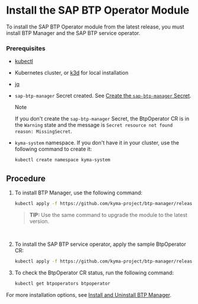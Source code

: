 # Install the SAP BTP Operator Module

<!--this content is for OS users only-->
To install the SAP BTP Operator module from the latest release, you must install BTP Manager and the SAP BTP service operator.

### Prerequisites

* [kubectl](https://kubernetes.io/docs/tasks/tools/install-kubectl/)
* Kubernetes cluster, or [k3d](https://k3d.io) for local installation
* [jq](https://github.com/stedolan/jq)
* `sap-btp-manager` Secret created. See [Create the `sap-btp-manager` Secret](03-00-create-btp-manager-secret.md).
  > [!NOTE]
  > If you don't create the `sap-btp-manager` Secret, the BtpOperator CR is in the `Warning` state and the message is `Secret resource not found reason: MissingSecret`.
* `kyma-system` namespace. If you don't have it in your cluster, use the following command to create it:
  
    ```bash
    kubectl create namespace kyma-system
    ```

## Procedure

1. To install BTP Manager, use the following command:

    ```bash
    kubectl apply -f https://github.com/kyma-project/btp-manager/releases/latest/download/btp-manager.yaml
    ```
    > **TIP:** Use the same command to upgrade the module to the latest version.

<br>

 2. To install the SAP BTP service operator, apply the sample BtpOperator CR:

    ```bash
    kubectl apply -f https://github.com/kyma-project/btp-manager/releases/latest/download/btp-operator-default-cr.yaml
    ```

3. To check the BtpOperator CR status, run the following command:

   ```sh
   kubectl get btpoperators btpoperator
   ```

For more installation options, see [Install and Uninstall BTP Manager](../contributor/01-10-installation.md).
